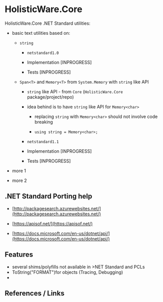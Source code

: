 # HolisticWare.Core

HolisticWare.Core .NET Standard utilities:

*   basic text utilities based on:

    *   `string`

        *   `netstandard1.0`

        *   Implementation [INPROGRESS]

        *   Tests [INPROGRESS]

    *   `Span<T>` and `Memory<T>` from `System.Memory`  with `string` like API 

        *   `string` like API - from `Core` (`HolisticWare.Core` package/project/repo)

        *   idea behind is to have `string` like API for `Memory<char>`

            *   replacing `string` with `Memory<char>` should not involve code breaking

            *   `using string = Memory<char>;`
    
        *   `netstandard1.1`

        *   Implementation [INPROGRESS]

        *   Tests [INPROGRESS]

*   more 1

*   more 2


## .NET Standard Porting help

*   [http://packagesearch.azurewebsites.net/](http://packagesearch.azurewebsites.net/)

*   [https://apisof.net/](https://apisof.net/)

*   [https://docs.microsoft.com/en-us/dotnet/api/](https://docs.microsoft.com/en-us/dotnet/api/)

## Features

*   several shims/polyfills not available in >NET Standard and PCLs 
*   ToString("FORMAT")for objects (Tracing, Debugging)
*     


## References / Links

